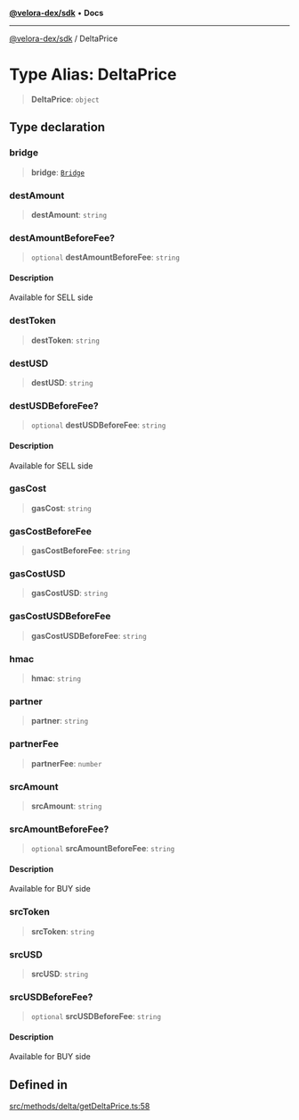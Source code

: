 [**@velora-dex/sdk**](../README.md) • **Docs**

***

[@velora-dex/sdk](../globals.md) / DeltaPrice

# Type Alias: DeltaPrice

> **DeltaPrice**: `object`

## Type declaration

### bridge

> **bridge**: [`Bridge`](Bridge.md)

### destAmount

> **destAmount**: `string`

### destAmountBeforeFee?

> `optional` **destAmountBeforeFee**: `string`

#### Description

Available for SELL side

### destToken

> **destToken**: `string`

### destUSD

> **destUSD**: `string`

### destUSDBeforeFee?

> `optional` **destUSDBeforeFee**: `string`

#### Description

Available for SELL side

### gasCost

> **gasCost**: `string`

### gasCostBeforeFee

> **gasCostBeforeFee**: `string`

### gasCostUSD

> **gasCostUSD**: `string`

### gasCostUSDBeforeFee

> **gasCostUSDBeforeFee**: `string`

### hmac

> **hmac**: `string`

### partner

> **partner**: `string`

### partnerFee

> **partnerFee**: `number`

### srcAmount

> **srcAmount**: `string`

### srcAmountBeforeFee?

> `optional` **srcAmountBeforeFee**: `string`

#### Description

Available for BUY side

### srcToken

> **srcToken**: `string`

### srcUSD

> **srcUSD**: `string`

### srcUSDBeforeFee?

> `optional` **srcUSDBeforeFee**: `string`

#### Description

Available for BUY side

## Defined in

[src/methods/delta/getDeltaPrice.ts:58](https://github.com/VeloraDEX/sdk/blob/feat/extend_delta_orders_filtering/src/methods/delta/getDeltaPrice.ts#L58)
